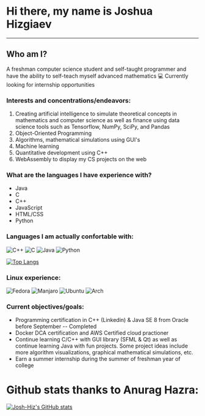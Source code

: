 # Hi there, my name is Joshua Hizgiaev 
-----
## Who am I?
A freshman computer science student and self-taught programmer and have the ability to self-teach myself advanced mathematics :computer:
Currently looking for internship opportunities 

### Interests and concentrations/endeavors:
1. Creating artificial intelligence to simulate theoretical concepts in mathematics and computer science as well as finance using data science tools such as Tensorflow, NumPy, SciPy, and Pandas
2. Object-Oriented Programming
3. Algorithms, mathematical simulations using GUI's 
4. Machine learning 
5. Quantitative development using C++
6. WebAssembly to display my CS projects on the web

### What are the languages I have experience with?
- Java
- C
- C++
- JavaScript
- HTML/CSS
- Python

### Languages I am actually confortable with:
![C++](https://img.shields.io/badge/c++-%2300599C.svg?style=for-the-badge&logo=c%2B%2B&logoColor=white)
![C](https://img.shields.io/badge/c-%2300599C.svg?style=for-the-badge&logo=c&logoColor=white)
![Java](https://img.shields.io/badge/java-%23ED8B00.svg?style=for-the-badge&logo=java&logoColor=white)
![Python](https://img.shields.io/badge/python-3670A0?style=for-the-badge&logo=python&logoColor=ffdd54)

[![Top Langs](https://github-readme-stats.vercel.app/api/top-langs/?username=Josh-Hiz&layout=compact)](https://github.com/anuraghazra/github-readme-stats)

### Linux experience:
![Fedora](https://img.shields.io/badge/Fedora-294172?style=for-the-badge&logo=fedora&logoColor=white)
![Manjaro](https://img.shields.io/badge/Manjaro-35BF5C?style=for-the-badge&logo=Manjaro&logoColor=white)
![Ubuntu](https://img.shields.io/badge/Ubuntu-E95420?style=for-the-badge&logo=ubuntu&logoColor=white)
![Arch](https://img.shields.io/badge/Arch%20Linux-1793D1?logo=arch-linux&logoColor=fff&style=for-the-badge)

### Current objectives/goals:
- Programming certification in C++ (Linkedin) & Java SE 8 from Oracle before September -- Completed
- Docker DCA certification and AWS Certified cloud practioner
- Continue learning C/C++ with GUI library (SFML & Qt) as well as continue learning Java with fun projects. Some project ideas include more algorithm visualizations, graphical mathematical simulations, etc. 
- Earn a summer internship during the summer of freshman year of college

# Github stats thanks to Anurag Hazra:
[![Josh-Hiz's GitHub stats](https://github-readme-stats.vercel.app/api?username=Josh-Hiz&theme=slateorange&show_icons=true)](https://github.com/anuraghazra/github-readme-stats)
